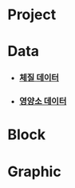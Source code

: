 # Project

# Data

* ### [체질 데이터](https://github.com/hbyul35/Capstone-Design/blob/main/Data/bodyData.cpp)

* ### [영양소 데이터](https://github.com/hbyul35/Capstone-Design/blob/main/Data/nutrientData.cpp)

# Block

# Graphic
